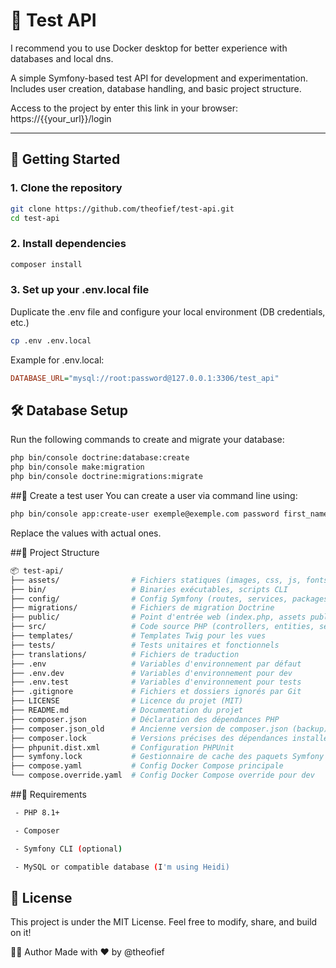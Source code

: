 # 🧪 Test API

I recommend you to use Docker desktop for better experience with databases and local dns.

A simple Symfony-based test API for development and experimentation.  
Includes user creation, database handling, and basic project structure.

Access to the project by enter this link in your browser:
https://{{your_url}}/login

---

## 🚀 Getting Started

### 1. Clone the repository

```bash
git clone https://github.com/theofief/test-api.git
cd test-api
```

### 2. Install dependencies

```bash
composer install
```

### 3. Set up your .env.local file
Duplicate the .env file and configure your local environment (DB credentials, etc.)

```bash
cp .env .env.local
```

Example for .env.local:

```ini
DATABASE_URL="mysql://root:password@127.0.0.1:3306/test_api"
```

## 🛠️ Database Setup
Run the following commands to create and migrate your database:

```bash
php bin/console doctrine:database:create
php bin/console make:migration
php bin/console doctrine:migrations:migrate
```

##👤 Create a test user
You can create a user via command line using:

```bash
php bin/console app:create-user exemple@exemple.com password first_name last_name
```
Replace the values with actual ones.

##📂 Project Structure
```bash
📦 test-api/
├── assets/                # Fichiers statiques (images, css, js, fonts…)
├── bin/                   # Binaries exécutables, scripts CLI
├── config/                # Config Symfony (routes, services, packages)
├── migrations/            # Fichiers de migration Doctrine
├── public/                # Point d'entrée web (index.php, assets publics)
├── src/                   # Code source PHP (controllers, entities, services)
├── templates/             # Templates Twig pour les vues
├── tests/                 # Tests unitaires et fonctionnels
├── translations/          # Fichiers de traduction
├── .env                   # Variables d'environnement par défaut
├── .env.dev               # Variables d'environnement pour dev
├── .env.test              # Variables d'environnement pour tests
├── .gitignore             # Fichiers et dossiers ignorés par Git
├── LICENSE                # Licence du projet (MIT)
├── README.md              # Documentation du projet
├── composer.json          # Déclaration des dépendances PHP
├── composer.json_old      # Ancienne version de composer.json (backup)
├── composer.lock          # Versions précises des dépendances installées
├── phpunit.dist.xml       # Configuration PHPUnit
├── symfony.lock           # Gestionnaire de cache des paquets Symfony
├── compose.yaml           # Config Docker Compose principale
└── compose.override.yaml  # Config Docker Compose override pour dev
```

##📌 Requirements
```bash
 - PHP 8.1+

 - Composer

 - Symfony CLI (optional)

 - MySQL or compatible database (I'm using Heidi)
```


## 📜 License

This project is under the MIT License.
Feel free to modify, share, and build on it!


🧑‍💻 Author
Made with ❤️ by @theofief